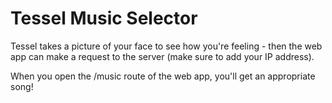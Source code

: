 # Tessel Music Selector

Tessel takes a picture of your face to see how you're feeling - then the web app can make a request to the server (make sure to add your IP address).

When you open the /music route of the web app, you'll get an appropriate song!
